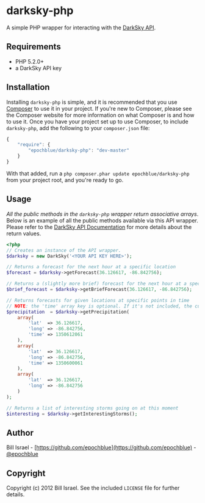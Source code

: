 darksky-php
===========

A simple PHP wrapper for interacting with the [DarkSky API](https://developer.darkskyapp.com/docs).


Requirements
------------

 * PHP 5.2.0+
 * a DarkSky API key


Installation
------------

Installing `darksky-php` is simple, and it is recommended that you use [Composer](http://getcomposer.org/) to
use it in your project. If you're new to Composer, please see the Composer website for more information on what
Composer is and how to use it. Once you have your project set up to use Composer, to include `darksky-php`, add
the following to your `composer.json` file:

```javascript
{
    "require": {
        "epochblue/darksky-php": "dev-master"
    }
}
```

With that added, run a `php composer.phar update epochblue/darksky-php` from your project root, and you're
ready to go.


Usage
-----

_All the public methods in the `darksky-php` wrapper return associative arrays_.
Below is an example of all the public methods available via this API wrapper.
Please refer to the [DarkSky API Documentation](https://developer.darkskyapp.com/docs) for more
details about the return values.

```php
<?php
// Creates an instance of the API wrapper.
$darksky = new DarkSky('<YOUR API KEY HERE>');

// Returns a forecast for the next hour at a specific location
$forecast = $darksky->getForecast(36.126617, -86.842756);

// Returns a (slightly more brief) forecast for the next hour at a specific location
$brief_forecast = $darksky->getBriefForecast(36.126617, -86.842756);

// Returns forecasts for given locations at specific points in time
// NOTE: the 'time' array key is optional. If it's not included, the current time will be used.
$precipitation  = $darksky->getPrecipitation(
    array(
        'lat'  => 36.126617,
        'long' => -86.842756,
        'time' => 1350612061
    ),
    array(
        'lat'  => 36.126617,
        'long' => -86.842756,
        'time' => 1350600061
    ),
    array(
        'lat'  => 36.126617,
        'long' => -86.842756
    )
);

// Returns a list of interesting storms going on at this moment
$interesting = $darksky->getInterestingStorms();
```

Author
------

Bill Israel - [https://github.com/epochblue](https://github.com/epochblue) - [@epochblue](http://twitter.com/epochblue)

Copyright
---------

Copyright (c) 2012 Bill Israel. See the included `LICENSE` file for further details.
